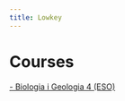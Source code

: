 ```yaml
---
title: Lowkey
---
```



# Courses
[- Biologia i Geologia 4 (ESO)](https://github.com/lveygonz/biogeo4)
